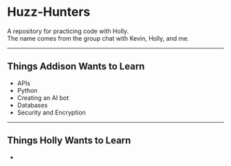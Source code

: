 # Huzz-Hunters

A repository for practicing code with Holly.  
The name comes from the group chat with Kevin, Holly, and me.

---

## Things Addison Wants to Learn

- APIs
- Python
- Creating an AI bot
- Databases
- Security and Encryption

---

## Things Holly Wants to Learn

-
